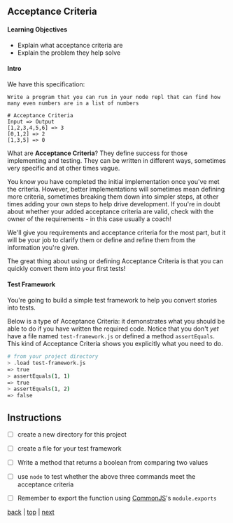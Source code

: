 ## Acceptance Criteria

#### Learning Objectives
- Explain what acceptance criteria are
- Explain the problem they help solve

#### Intro
We have this specification:

```
Write a program that you can run in your node repl that can find how many even numbers are in a list of numbers

# Acceptance Criteria
Input => Output
[1,2,3,4,5,6] => 3
[0,1,2] => 2
[1,3,5] => 0
```

What are **Acceptance Criteria**? They define success for those implementing and testing. They can be written in different ways, sometimes very specific and at other times vague.

You know you have completed the initial implementation once you've met the criteria. However, better implementations will sometimes mean defining more criteria, sometimes breaking them down into simpler steps, at other times adding your own steps to help drive development. If you're in doubt about whether your added acceptance criteria are valid, check with the owner of the requirements - in this case usually a coach!

We'll give you requirements and acceptance criteria for the most part, but it will be your job to clarify them or define and refine them from the information you're given.

The great thing about using or defining Acceptance Criteria is that you can quickly convert them into your first tests!

#### Test Framework

You're going to build a simple test framework to help you convert stories into tests.

Below is a type of Acceptance Criteria: it demonstrates what you should be able to do if you have written the required code. Notice that you don't _yet_ have a file named `test-framework.js` or defined a method `assertEquals`. This kind of Acceptance Criteria shows you explicitly what you need to do.

```sh
# from your project directory
> .load test-framework.js
=> true
> assertEquals(1, 1)
=> true
> assertEquals(1, 2)
=> false
```

## Instructions
- [ ] create a new directory for this project
- [ ] create a file for your test framework
- [ ] Write a method that returns a boolean from comparing two values
- [ ] use `node` to test whether the above three commands meet the acceptance criteria
- [ ] Remember to export the function using [CommonJS](https://nodejs.org/docs/latest/api/modules.html)'s `module.exports`



[back](../README.md) | [top](#learning-objectives) | [next](./a-simple-test-framework.md)
